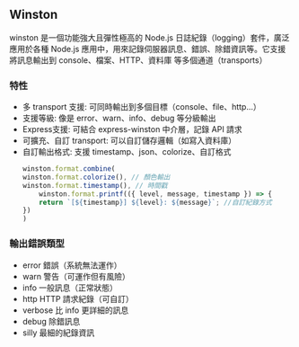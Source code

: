 ## Winston
winston 是一個功能強大且彈性極高的 Node.js 日誌紀錄（logging）套件，廣泛應用於各種 Node.js 應用中，用來記錄伺服器訊息、錯誤、除錯資訊等。它支援將訊息輸出到 console、檔案、HTTP、資料庫 等多個通道（transports）
### 特性
- 多 transport 支援: 可同時輸出到多個目標（console、file、http...）
- 支援等級: 像是 error、warn、info、debug 等分級輸出
- Express支援: 可結合 express-winston 中介層，記錄 API 請求
- 可擴充、自訂 transport: 可以自訂儲存邏輯（如寫入資料庫）
- 自訂輸出格式: 支援 timestamp、json、colorize、自訂格式
    ```js
    winston.format.combine(
    winston.format.colorize(), // 顏色輸出
    winston.format.timestamp(), // 時間戳
        winston.format.printf(({ level, message, timestamp }) => {
        return `[${timestamp}] ${level}: ${message}`; //自訂紀錄方式
    })
    )
    ```

### 輸出錯誤類型
- error	錯誤（系統無法運作）
- warn	警告（可運作但有風險）
- info	一般訊息（正常狀態）
- http	HTTP 請求紀錄（可自訂）
- verbose	比 info 更詳細的訊息
- debug	除錯訊息
- silly	最細的紀錄資訊